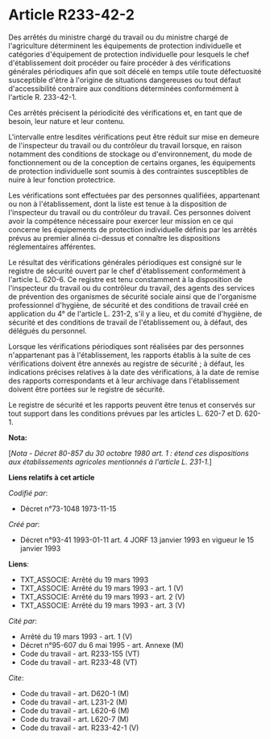 # Article R233-42-2

Des arrêtés du ministre chargé du travail ou du ministre chargé de l'agriculture déterminent les équipements de protection
individuelle et catégories d'équipement de protection individuelle pour lesquels le chef d'établissement doit procéder ou
faire procéder à des vérifications générales périodiques afin que soit décelé en temps utile toute défectuosité susceptible
d'être à l'origine de situations dangereuses ou tout défaut d'accessibilité contraire aux conditions déterminées conformément
à l'article R. 233-42-1.

Ces arrêtés précisent la périodicité des vérifications et, en tant que de besoin, leur nature et leur contenu.

L'intervalle entre lesdites vérifications peut être réduit sur mise en demeure de l'inspecteur du travail ou du contrôleur du
travail lorsque, en raison notamment des conditions de stockage ou d'environnement, du mode de fonctionnement ou de la
conception de certains organes, les équipements de protection individuelle sont soumis à des contraintes susceptibles de
nuire à leur fonction protectrice.

Les vérifications sont effectuées par des personnes qualifiées, appartenant ou non à l'établissement, dont la liste est tenue
à la disposition de l'inspecteur du travail ou du contrôleur du travail. Ces personnes doivent avoir la compétence nécessaire
pour exercer leur mission en ce qui concerne les équipements de protection individuelle définis par les arrêtés prévus au
premier alinéa ci-dessus et connaître les dispositions réglementaires afférentes.

Le résultat des vérifications générales périodiques est consigné sur le registre de sécurité ouvert par le chef
d'établissement conformément à l'article L. 620-6. Ce registre est tenu constamment à la disposition de l'inspecteur du
travail ou du contrôleur du travail, des agents des services de prévention des organismes de sécurité sociale ainsi que de
l'organisme professionnel d'hygiène, de sécurité et des conditions de travail créé en application du 4° de l'article L.
231-2, s'il y a lieu, et du comité d'hygiène, de sécurité et des conditions de travail de l'établissement ou, à défaut, des
délégués du personnel.

Lorsque les vérifications périodiques sont réalisées par des personnes n'appartenant pas à l'établissement, les rapports
établis à la suite de ces vérifications doivent être annexés au registre de sécurité ; à défaut, les indications précises
relatives à la date des vérifications, à la date de remise des rapports correspondants et à leur archivage dans
l'établissement doivent être portées sur le registre de sécurité.

Le registre de sécurité et les rapports peuvent être tenus et conservés sur tout support dans les conditions prévues par les
articles L. 620-7 et D. 620-1.

**Nota:**

[*Nota - Décret 80-857 du 30 octobre 1980 art. 1 : étend ces dispositions aux établissements agricoles mentionnés à l'article
L. 231-1.*]

**Liens relatifs à cet article**

_Codifié par_:

  - Décret n°73-1048 1973-11-15

_Créé par_:

  - Décret n°93-41 1993-01-11 art. 4 JORF 13 janvier 1993 en vigueur le 15 janvier 1993

**Liens**:

  - TXT_ASSOCIE: Arrêté du 19 mars 1993
  - TXT_ASSOCIE: Arrêté du 19 mars 1993 - art. 1 (V)
  - TXT_ASSOCIE: Arrêté du 19 mars 1993 - art. 2 (V)
  - TXT_ASSOCIE: Arrêté du 19 mars 1993 - art. 3 (V)

_Cité par_:

  - Arrêté du 19 mars 1993 - art. 1 (V)
  - Décret n°95-607 du 6 mai 1995 - art. Annexe (M)
  - Code du travail - art. R233-155 (VT)
  - Code du travail - art. R233-48 (VT)

_Cite_:

  - Code du travail - art. D620-1 (M)
  - Code du travail - art. L231-2 (M)
  - Code du travail - art. L620-6 (M)
  - Code du travail - art. L620-7 (M)
  - Code du travail - art. R233-42-1 (V)
